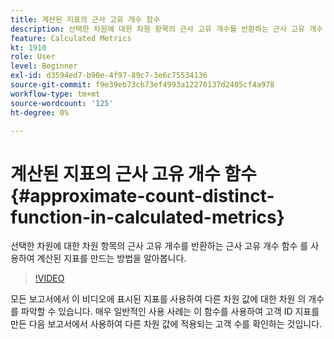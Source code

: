 ```yaml
---
title: 계산된 지표의 근사 고유 개수 함수
description: 선택한 차원에 대한 차원 항목의 근사 고유 개수를 반환하는 근사 고유 개수 함수 를 사용하여 계산된 지표를 만드는 방법을 알아봅니다.
feature: Calculated Metrics
kt: 1910
role: User
level: Beginner
exl-id: d3594ed7-b90e-4f97-89c7-3e6c75534136
source-git-commit: f9e39eb73cb73ef4993a12270137d2405cf4a978
workflow-type: tm+mt
source-wordcount: '125'
ht-degree: 0%

---
```


# 계산된 지표의 근사 고유 개수 함수 {#approximate-count-distinct-function-in-calculated-metrics}

선택한 차원에 대한 차원 항목의 근사 고유 개수를 반환하는 근사 고유 개수 함수 를 사용하여 계산된 지표를 만드는 방법을 알아봅니다.

>[!VIDEO](https://video.tv.adobe.com/v/33526/?quality=12&learn=on&captions=kor)

모든 보고서에서 이 비디오에 표시된 지표를 사용하여 다른 차원 값에 대한 차원 의 개수를 파악할 수 있습니다. 매우 일반적인 사용 사례는 이 함수를 사용하여 고객 ID 지표를 만든 다음 보고서에서 사용하여 다른 차원 값에 적용되는 고객 수를 확인하는 것입니다.
